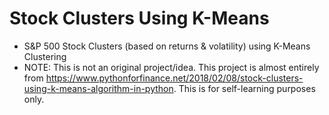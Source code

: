 # Stock Clusters Using K-Means
- S&P 500 Stock Clusters (based on returns & volatility) using K-Means Clustering
- NOTE: This is not an original project/idea. This project is almost entirely from https://www.pythonforfinance.net/2018/02/08/stock-clusters-using-k-means-algorithm-in-python. This is for self-learning purposes only.
